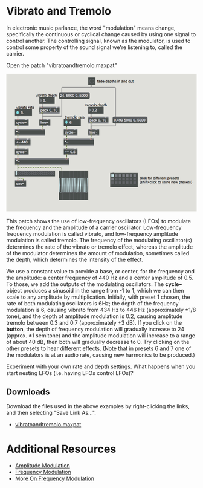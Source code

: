 Vibrato and Tremolo
===================

In electronic music parlance, the word "modulation" means change, specifically the continuous or cyclical change caused by using one signal to control another. The controlling signal, known as the modulator, is used to control some property of the sound signal we're listening to, called the carrier.

Open the patch "vibratoandtremolo.maxpat"

<img src="vibratoandtremolo.png">

This patch shows the use of low-frequency oscillators (LFOs) to modulate the frequency and the amplitude of a carrier oscillator. Low-frequency frequency modulation is called vibrato, and low-frequency amplitude modulation is called tremolo. The frequency of the modulating oscillator(s) determines the rate of the vibrato or tremolo effect, whereas the amplitude of the modulator determines the amount of modulation, sometimes called the depth, which determines the intensity of the effect.

We use a constant value to provide a base, or center, for the frequency and the amplitude: a center frequency of 440 Hz and a center amplitude of 0.5. To those, we add the outputs of the modulating oscillators. The **cycle~** object produces a sinusoid in the range from -1 to 1, which we can then scale to any amplitude by multiplication. Initially, with preset 1 chosen, the rate of both modulating oscillators is 6Hz; the depth of the frequency modulation is 6, causing vibrato from 434 Hz to 446 Hz (approximately ±1/8 tone), and the depth of amplitude modulation is 0.2, causing amplitude tremolo between 0.3 and 0.7 (approximately ±3 dB). If you click on the **button**, the depth of frequency modulation will gradually increase to 24 (approx. ±1 semitone) and the amplitude modulation will increase to a range of about 40 dB, then both will gradually decrease to 0. Try clicking on the other presets to hear different effects. (Note that in presets 6 and 7 one of the modulators is at an audio rate, causing new harmonics to be produced.)

Experiment with your own rate and depth settings. What happens when you start nesting LFOs (i.e. having LFOs control LFOs)?

## Downloads

Download the files used in the above examples by right-clicking the links, and
then selecting "Save Link As...".

* [vibratoandtremolo.maxpat](vibratoandtremolo.maxpat)

Additional Resources
====================
- [Amplitude Modulation](https://www.soundonsound.com/techniques/amplitude-modulation)
- [Frequency Modulation](https://www.soundonsound.com/techniques/introduction-frequency-modulation)
- [More On Frequency Modulation](https://www.soundonsound.com/techniques/more-frequency-modulation)
